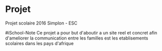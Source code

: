# Projet
Projet scolaire 2016 Simplon - ESC

#iSchool-Note
Ce projet a pour but d'aboutir a un site reel et concret afin d'ameliorer la communication entre les familles est les etablisements scolaires dans les pays d'afrique
#

#
